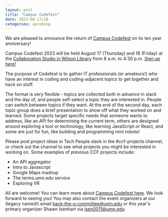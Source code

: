 ```yaml
---
layout: post
title: "Campus Codefest"
date: 2023-08-17/18
categories: upcoming
---
```


We are pleased to announce the return of [Campus Codefest](https://tech-people.umn.edu/campus-codefest-2023) on its ten year anniversary!

Campus Codefest 2023 will be held August 17 (Thursday) and 18 (Friday) at the [Collaboration Studio in Wilson Library](https://www.lib.umn.edu/spaces/list/wilson-research-collaboration-studio)  from 8 a.m. to 4:30 p.m.  [Sign up here!](https://docs.google.com/forms/d/e/1FAIpQLSeNkWKqYPFkw5g1R0RNlaTiFktNaeWxUEGwC9LyfKiycdbJ9Q/viewform)

The purpose of Codefest is to gather IT professionals (or amateurs!) who have an interest in coding and coding-adjacent topics to get together and hack on stuff.  

The format is very flexible - topics are collected both in advance in slack and the day of, and people self-select a topic they are interested in.  People can switch between topics if they want.  At the end of the second day, each topic group does a brief presentation to show off what they worked on and learned.  Some projects target specific needs that someone wants to address, like an API for determining the current term, others are designed around exploring a tool or technology, like learning JavaScript or React, and some are just for fun, like building and programming mini robots!

Please post project ideas in Tech People slack in the #ccf-projects channel, or check out the channel to see what projects you might be interested in working on.  Some examples of previous CCF projects include:
- An API aggregator
- Intro to Javascript
- Google Maps mashup
- The terms.umn.edu service
- Exploring VR

All are welcome!  You can learn more about [Campus Codefest here](https://tech-people.umn.edu/campus-codefest-2023).  We look forward to seeing you! You may also contact the event organizers at our (legacy named!) email hack-the-u-committee@umn.edu or this year's primary organizer Shawn Isenhart via isen0011@umn.edu
